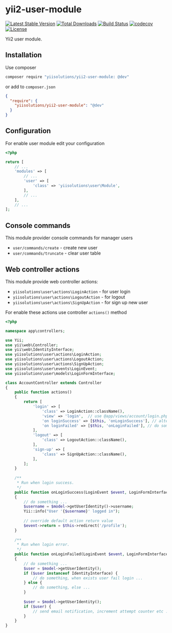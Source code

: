 # yii2-user-module

[![Latest Stable Version](https://poser.pugx.org/yiisolutions/yii2-user-module/v/stable)](https://packagist.org/packages/yiisolutions/yii2-user-module)
[![Total Downloads](https://poser.pugx.org/yiisolutions/yii2-user-module/downloads)](https://packagist.org/packages/yiisolutions/yii2-user-module)
[![Build Status](https://travis-ci.org/yiisolutions/yii2-user-module.svg?branch=master)](https://travis-ci.org/yiisolutions/yii2-user-module)
[![codecov](https://codecov.io/gh/yiisolutions/yii2-user-module/branch/master/graph/badge.svg)](https://codecov.io/gh/yiisolutions/yii2-user-module)
[![License](https://poser.pugx.org/yiisolutions/yii2-user-module/license)](https://packagist.org/packages/yiisolutions/yii2-user-module)

Yii2 user module.

## Installation

Use composer

```bash
composer require "yiisolutions/yii2-user-module: @dev"
```

or add to `composer.json`

```json
{
  "require": {
    "yiisolutions/yii2-user-module": "@dev"
  }
}
```

## Configuration

For enable user module edit your configuration

```php
<?php

return [
    // ...
    'modules' => [
        // ...
        'user' => [
            'class' => 'yiisolutions\user\Module',
        ],
        // ...
    ],
    // ...
];
```

## Console commands

This module provider console commands for manager users

* `user/commands/create` - create new user
* `user/commands/truncate` - clear user table

## Web controller actions

This module provide web controller actions:

* `yiisolutions\user\actions\LoginAction` - for user login
* `yiisolutions\user\actions\LogoutAction` - for logout 
* `yiisolutions\user\actions\SignUpAction` - for sign up new user

For enable these actions use controller `actions()` method

```php
<?php

namespace app\controllers;

use Yii;
use yii\web\Controller;
use yii\web\IdentityInterface;
use yiisolutions\user\actions\LoginAction;
use yiisolutions\user\actions\LogoutAction;
use yiisolutions\user\actions\SignUpAction;
use yiisolutions\user\events\LoginEvent;
use yiisolutions\user\models\LoginFormInterface;

class AccountController extends Controller
{
    public function actions()
    {
        return [
            'login' => [
                'class' => LoginAction::className(), 
                'view' => 'login',  // use @app/views/account/login.php view file
                'on loginSuccess' => [$this, 'onLoginSuccess'], // alternative success callback (default redirect to back)
                'on loginFailed' => [$this, 'onLoginFailed'], // do something when login failed (for example, logging)
            ],
            'logout' => [
                'class' => LogoutAction::className(),
            ],
            'sign-up' => [
                'class' => SignUpAction::className(),
            ],
        ];        
    }    
    
    /**
     * Run when login success.
     */
    public function onLoginSuccess(LoginEvent $event, LoginFormInterface $model)
    {
        // do something ...
        $username = $model->getUserIdentity()->username;
        Yii::info("User '{$username}' logged in");
        
        // override default action return value
        $event->return = $this->redirect('/profile');
    }
    
    /**
     * Run when login error. 
     */
    public function onLoginFailed(LoginEvent $event, LoginFormInterface $model)
    {
        // do something ...
        $user = $model->getUserIdentity();
        if ($user instanceof IdentityInterface) {
            // do something, when exists user fail login ...
        } else {
            // do something, else ...
        }
        
        $user = $model->getUserIdentity();
        if ($user) {
            // send email notification, increment attempt counter etc ...
        }
    }
}

```

